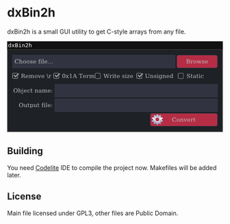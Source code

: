 dxBin2h
===========

dxBin2h is a small GUI utility to get C-style arrays from any file.

![dxBin2h Screenshot](https://raw.githubusercontent.com/DeXP/dxBin2h/master/dxBin2h-screenshot.png)


Building
-----------

You need [Codelite](https://codelite.org/) IDE to compile the project now. Makefiles will be added later.


License
-----------

Main file licensed under GPL3, other files are Public Domain.
